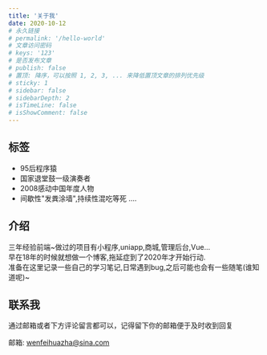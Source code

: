 ```yaml
---
title: '关于我'
date: 2020-10-12
# 永久链接
# permalink: '/hello-world'
# 文章访问密码
# keys: '123'
# 是否发布文章
# publish: false
# 置顶: 降序，可以按照 1, 2, 3, ... 来降低置顶文章的排列优先级
# sticky: 1
# sidebar: false
# sidebarDepth: 2
# isTimeLine: false
# isShowComment: false
---
```


## 标签

- 95后程序猿
- 国家退堂鼓一级演奏者
- 2008感动中国年度人物
- 间歇性"发粪涂墙",持续性混吃等死
....

## 介绍

三年经验前端~做过的项目有小程序,uniapp,商城,管理后台,Vue...<br/>
早在18年的时候就想做一个博客,拖延症到了2020年才开始行动.<br/>
准备在这里记录一些自己的学习笔记,日常遇到bug,之后可能也会有一些随笔(谁知道呢)~<br/>

## 联系我

通过邮箱或者下方评论留言都可以，记得留下你的邮箱便于及时收到回复

邮箱: wenfeihuazha@sina.com